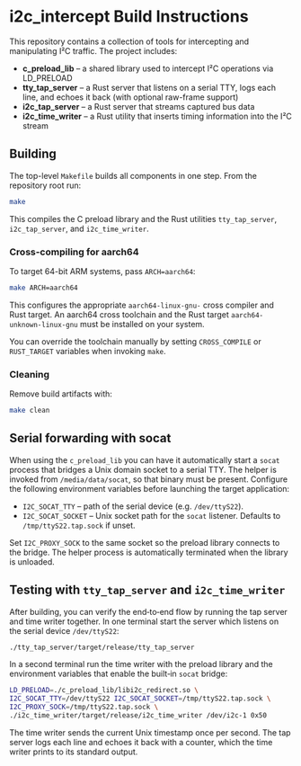 # i2c_intercept Build Instructions

This repository contains a collection of tools for intercepting and manipulating I²C traffic.  The project includes:

- **c_preload_lib** – a shared library used to intercept I²C operations via LD_PRELOAD
- **tty_tap_server** – a Rust server that listens on a serial TTY, logs each line, and echoes it back (with optional raw-frame support)
- **i2c_tap_server** – a Rust server that streams captured bus data
- **i2c_time_writer** – a Rust utility that inserts timing information into the I²C stream

## Building

The top-level `Makefile` builds all components in one step.  From the repository root run:

```bash
make
```

This compiles the C preload library and the Rust utilities `tty_tap_server`, `i2c_tap_server`, and `i2c_time_writer`.

### Cross-compiling for aarch64

To target 64-bit ARM systems, pass `ARCH=aarch64`:

```bash
make ARCH=aarch64
```

This configures the appropriate `aarch64-linux-gnu-` cross compiler and Rust target.  An aarch64 cross toolchain and the Rust target `aarch64-unknown-linux-gnu` must be installed on your system.

You can override the toolchain manually by setting `CROSS_COMPILE` or `RUST_TARGET` variables when invoking `make`.

### Cleaning

Remove build artifacts with:

```bash
make clean
```

## Serial forwarding with socat

When using the `c_preload_lib` you can have it automatically start a
`socat` process that bridges a Unix domain socket to a serial TTY. The helper
is invoked from `/media/data/socat`, so that binary must be present. Configure
the following environment variables before launching the target application:

* `I2C_SOCAT_TTY` – path of the serial device (e.g. `/dev/ttyS22`).
* `I2C_SOCAT_SOCKET` – Unix socket path for the `socat` listener. Defaults to
  `/tmp/ttyS22.tap.sock` if unset.

Set `I2C_PROXY_SOCK` to the same socket so the preload library connects to the
bridge. The helper process is automatically terminated when the library is
unloaded.

## Testing with `tty_tap_server` and `i2c_time_writer`

After building, you can verify the end‑to‑end flow by running the tap server and
time writer together. In one terminal start the server which listens on the
serial device `/dev/ttyS22`:

```bash
./tty_tap_server/target/release/tty_tap_server
```

In a second terminal run the time writer with the preload library and the
environment variables that enable the built‑in `socat` bridge:

```bash
LD_PRELOAD=./c_preload_lib/libi2c_redirect.so \
I2C_SOCAT_TTY=/dev/ttyS22 I2C_SOCAT_SOCKET=/tmp/ttyS22.tap.sock \
I2C_PROXY_SOCK=/tmp/ttyS22.tap.sock \
./i2c_time_writer/target/release/i2c_time_writer /dev/i2c-1 0x50
```

The time writer sends the current Unix timestamp once per second. The tap server
logs each line and echoes it back with a counter, which the time writer prints
to its standard output.

